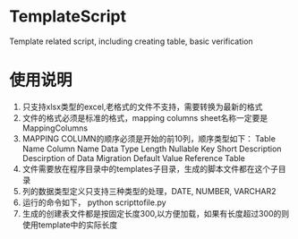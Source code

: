 # TemplateScript
Template related script, including creating table, basic verification 
# 使用说明
  1. 只支持xlsx类型的excel,老格式的文件不支持，需要转换为最新的格式
  2. 文件的格式必须是标准的格式，mapping columns sheet名称一定要是MappingColumns
  3. MAPPING COLUMN的顺序必须是开始的前10列，顺序类型如下：
	Table Name	Column Name	Data Type	Length	Nullable	Key	Short 		Description	Descirption of Data Migration	Default Value	Reference Table
  4. 文件需要放在程序目录中的templates子目录，生成的脚本文件都在这个子目录
  5. 列的数据类型定义只支持三种类型的处理，DATE, NUMBER, VARCHAR2
  6. 运行的命令如下， python scripttofile.py
  7. 生成的创建表文件都是按固定长度300,以方便加载，如果有长度超过300的则使用template中的实际长度


